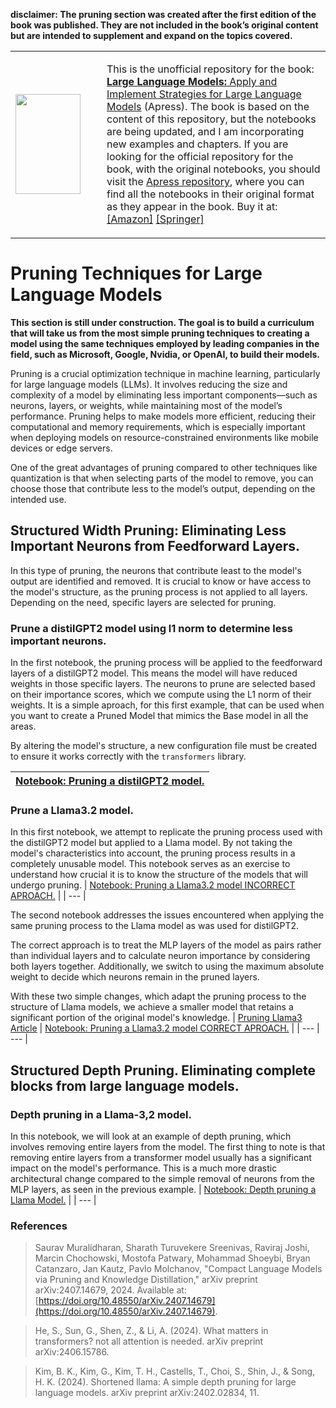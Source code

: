 **disclaimer: The pruning section was created after the first edition of the book was published. They are not included in the book’s original content but are intended to supplement and expand on the topics covered.**

<table>
  <tr>
    <td  width="130">
      <a href="https://amzn.to/4eanT1g">
        <img src="https://github.com/peremartra/Large-Language-Model-Notebooks-Course/blob/main/img/Large_Language_Models_Projects_Book.jpg" height="160" width="104">
      </a>
    </td>
    <td>
      <p>
        This is the unofficial repository for the book: 
        <a href="https://amzn.to/4eanT1g"> <b>Large Language Models:</b> Apply and Implement Strategies for Large Language Models</a> (Apress).
        The book is based on the content of this repository, but the notebooks are being updated, and I am incorporating new examples and chapters.
        If you are looking for the official repository for the book, with the original notebooks, you should visit the 
        <a href="https://github.com/Apress/Large-Language-Models-Projects">Apress repository</a>, where you can find all the notebooks in their original format as they appear in the book. Buy it at: <a href="https://amzn.to/3Bq2zqs">[Amazon]</a> <a href="https://link.springer.com/book/10.1007/979-8-8688-0515-8">[Springer]</a>
      </p>
    </td>
  </tr>
</table>

# Pruning Techniques for Large Language Models
**This section is still under construction. The goal is to build a curriculum that will take us from the most simple pruning techniques to creating a model using the same techniques employed by leading companies in the field, such as Microsoft, Google, Nvidia, or OpenAI, to build their models.**

Pruning is a crucial optimization technique in machine learning, particularly for large language models (LLMs). It involves reducing the size and complexity of a model by eliminating less important components—such as neurons, layers, or weights, while maintaining most of the model’s performance. Pruning helps to make models more efficient, reducing their computational and memory requirements, which is especially important when deploying models on resource-constrained environments like mobile devices or edge servers.

One of the great advantages of pruning compared to other techniques like quantization is that when selecting parts of the model to remove, you can choose those that contribute less to the model’s output, depending on the intended use.

## Structured Width Pruning: Eliminating Less Important Neurons from Feedforward Layers.
In this type of pruning, the neurons that contribute least to the model's output are identified and removed. It is crucial to know or have access to the model's structure, as the pruning process is not applied to all layers. Depending on the need, specific layers are selected for pruning.

### Prune a distilGPT2 model using l1 norm to determine less important neurons. 
In the first notebook, the pruning process will be applied to the feedforward layers of a distilGPT2 model. This means the model will have reduced weights in those specific layers. The neurons to prune are selected based on their importance scores, which we compute using the L1 norm of their weights. It is a simple aproach, for this first example, that can be used when you want to create a Pruned Model that mimics the Base model in all the areas. 

By altering the model's structure, a new configuration file must be created to ensure it works correctly with the `transformers` library.

| [Notebook: Pruning a distilGPT2 model.](https://github.com/peremartra/Large-Language-Model-Notebooks-Course/blob/main/6-PRUNING/6_1_pruning_structured_l1_diltilgpt2.ipynb) |
| --- |

### Prune a Llama3.2 model. 
In this first notebook, we attempt to replicate the pruning process used with the distilGPT2 model but applied to a Llama model. By not taking the model's characteristics into account, the pruning process results in a completely unusable model. This notebook serves as an exercise to understand how crucial it is to know the structure of the models that will undergo pruning.
| [Notebook: Pruning a Llama3.2 model INCORRECT APROACH.](https://github.com/peremartra/Large-Language-Model-Notebooks-Course/blob/main/6_2_pruning_structured_llama3.2-1b_KO.ipynb) |
| --- |


The second notebook addresses the issues encountered when applying the same pruning process to the Llama model as was used for distilGPT2.

The correct approach is to treat the MLP layers of the model as pairs rather than individual layers and to calculate neuron importance by considering both layers together. Additionally, we switch to using the maximum absolute weight to decide which neurons remain in the pruned layers.

With these two simple changes, which adapt the pruning process to the structure of Llama models, we achieve a smaller model that retains a significant portion of the original model's knowledge.
| [Pruning Llama3 Article](https://medium.com/towards-data-science/how-to-prune-llama-3-2-and-similar-large-language-models-cf18e9a2afb6?sk=af4c5e40e967437325050f019b3ae606) | [Notebook: Pruning a Llama3.2 model CORRECT APROACH.](https://github.com/peremartra/Large-Language-Model-Notebooks-Course/blob/main/6-PRUNING/6_3_pruning_structured_llama3.2-1b_OK.ipynb) |
| --- | --- | 

## Structured Depth Pruning. Eliminating complete blocks from large language models. 
### Depth pruning in a Llama-3,2 model. 
In this notebook, we will look at an example of depth pruning, which involves removing entire layers from the model.
The first thing to note is that removing entire layers from a transformer model usually has a significant impact on the model's performance. This is a much more drastic architectural change compared to the simple removal of neurons from the MLP layers, as seen in the previous example.
| [Notebook: Depth pruning a Llama Model.](https://github.com/peremartra/Large-Language-Model-Notebooks-Course/blob/main/6-PRUNING/6_5_pruning_depth_st_llama3.2-1b_OK.ipynb) |
| --- |


### References
> Saurav Muralidharan, Sharath Turuvekere Sreenivas, Raviraj Joshi, Marcin Chochowski, Mostofa Patwary, Mohammad Shoeybi, Bryan Catanzaro, Jan Kautz, Pavlo Molchanov, "Compact Language Models via Pruning and Knowledge Distillation," arXiv preprint arXiv:2407.14679, 2024. Available at: [https://doi.org/10.48550/arXiv.2407.14679](https://doi.org/10.48550/arXiv.2407.14679).

> He, S., Sun, G., Shen, Z., & Li, A. (2024). What matters in transformers? not all attention is needed. arXiv preprint arXiv:2406.15786.

> Kim, B. K., Kim, G., Kim, T. H., Castells, T., Choi, S., Shin, J., & Song, H. K. (2024). Shortened llama: A simple depth pruning for large language models. arXiv preprint arXiv:2402.02834, 11.














